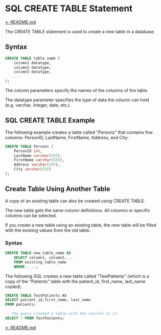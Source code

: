 # SQL CREATE TABLE Statement

[← README.md](../README.md)

The CREATE TABLE statement is used to create a new table in a database.

## Syntax

```sql
CREATE TABLE table_name (
    column1 datatype,
    column2 datatype,
    column3 datatype,
   ....
);
```

The column parameters specify the names of the columns of the table.

The datatype parameter specifies the type of data the column can hold (e.g. varchar, integer, date, etc.).

## SQL CREATE TABLE Example

The following example creates a table called "Persons" that contains five columns: PersonID, LastName, FirstName, Address, and City:

```sql
CREATE TABLE Persons (
    PersonID int,
    LastName varchar(255),
    FirstName varchar(255),
    Address varchar(255),
    City varchar(255)
);
```

## Create Table Using Another Table

A copy of an existing table can also be created using CREATE TABLE.

The new table gets the same column definitions. All columns or specific columns can be selected.

If you create a new table using an existing table, the new table will be filled with the existing values from the old table.

### Syntax

```sql
CREATE TABLE new_table_name AS
    SELECT column1, column2,...
    FROM existing_table_name
    WHERE ....;
```

The following SQL creates a new table called "TestPatients" (which is a copy of the "Patients" table with the patient_id, first_name, last_name copied):

```sql
CREATE TABLE TestPatients AS
SELECT patient_id,first_name, last_name
FROM patients;
​
-- the query created a table with the results in it.
SELECT * FROM TestPatients;
```

[← README.md](../README.md)